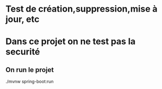 # Test de création,suppression,mise à jour, etc
# Dans ce projet on ne test pas la securité

## On run le projet

./mvnw spring-boot:run

